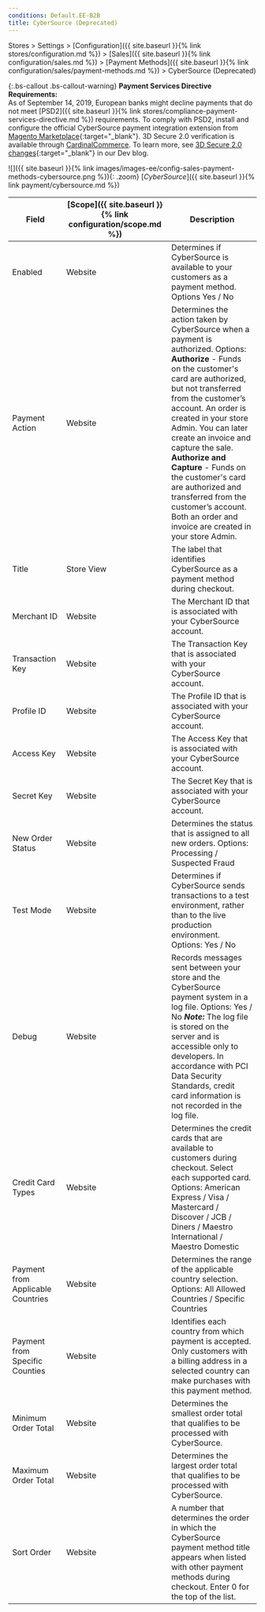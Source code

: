 ```yaml
---
conditions: Default.EE-B2B
title: CyberSource (Deprecated)
---
```


Stores > Settings > [Configuration]({{ site.baseurl }}{% link stores/configuration.md %}) > [Sales]({{ site.baseurl }}{% link configuration/sales.md %}) > [Payment Methods]({{ site.baseurl }}{% link configuration/sales/payment-methods.md %}) > CyberSource (Deprecated)

{:.bs-callout .bs-callout-warning}
**Payment Services Directive Requirements:** <br/>
As of September 14, 2019, European banks might decline payments that do not meet [PSD2]({{ site.baseurl }}{% link stores/compliance-payment-services-directive.md %}) requirements. To comply with PSD2, install and configure the official CyberSource payment integration extension from [Magento Marketplace](https://marketplace.magento.com/catalogsearch/result/?q=cybersource#q=cybersource&idx=m2_cloud_prod_default_products&p=0&nR%5Bvisibility_search%5D%5B%3D%5D%5B0%5D=1){:target="_blank"}. 3D Secure 2.0 verification is available through [CardinalCommerce](https://www.cardinalcommerce.com/products/psd2). To learn more, see [3D Secure 2.0 changes](https://community.magento.com/t5/Magento-DevBlog/3D-Secure-2-0-changes/ba-p/136460){:target="_blank"} in our Dev blog.

![]({{ site.baseurl }}{% link images/images-ee/config-sales-payment-methods-cybersource.png %}){: .zoom}
[_CyberSource_]({{ site.baseurl }}{% link payment/cybersource.md %})

|Field|[Scope]({{ site.baseurl }}{% link configuration/scope.md %})|Description|
|--- |--- |--- |
|Enabled|Website|Determines if CyberSource is available to your customers as a payment method. Options Yes / No|
|Payment Action|Website|Determines the action taken by CyberSource when a payment is authorized. Options: <br/>**Authorize** - Funds on the customer's card are authorized, but not transferred from the customer’s account. An order is created in your store Admin. You can later create an invoice and capture the sale. <br/>**Authorize and Capture** - Funds on the customer's card are authorized and transferred from the customer’s account. Both an order and invoice are created in your store Admin.|
|Title|Store View|The label that identifies CyberSource as a payment method during checkout.|
|Merchant ID|Website|The Merchant ID that is associated with your CyberSource account.|
|Transaction Key|Website|The Transaction Key that is associated with your CyberSource account.|
|Profile ID|Website|The Profile ID that is associated with your CyberSource account.|
|Access Key|Website|The Access Key that is associated with your CyberSource account.|
|Secret Key|Website|The Secret Key that is associated with your CyberSource account.|
|New Order Status|Website|Determines the status that is assigned to all new orders. Options: Processing / Suspected Fraud|
|Test Mode|Website|Determines if CyberSource sends transactions to a test environment, rather than to the live production environment. Options: Yes / No|
|Debug|Website|Records messages sent between your store and the CyberSource payment system in a log file. Options: Yes / No **_Note:_** The log file is stored on the server and is accessible only to developers. In accordance with PCI Data Security Standards, credit card information is not recorded in the log file.|
|Credit Card Types|Website|Determines the credit cards that are available to customers during checkout. Select each supported card. Options: American Express / Visa / Mastercard / Discover / JCB / Diners / Maestro International / Maestro Domestic|
|Payment from Applicable Countries|Website|Determines the range of the applicable country selection. Options: All Allowed Countries / Specific Countries|
|Payment from Specific Counties|Website|Identifies each country from which payment is accepted. Only customers with a billing address in a selected country can make purchases with this payment method.|
|Minimum Order Total|Website|Determines the smallest order total that qualifies to be processed with CyberSource.|
|Maximum Order Total|Website|Determines the largest order total that qualifies to be processed with CyberSource.|
|Sort Order|Website|A number that determines the order in which the CyberSource payment method title appears when listed with other payment methods during checkout. Enter 0 for the top of the list.|
